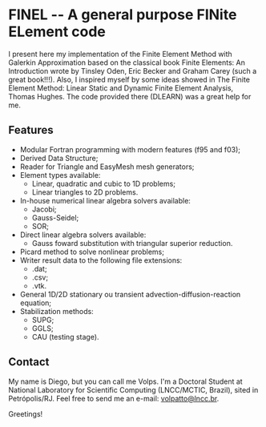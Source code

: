 # FINEL -- A general purpose FINite ELement code

I present here my implementation of the Finite Element Method with Galerkin Approximation based on the classical book Finite Elements: An Introduction wrote by Tinsley Oden, Eric Becker and Graham Carey (such a great book!!!). Also, I inspired myself by some ideas showed in The Finite Element Method: Linear Static and Dynamic Finite Element Analysis, Thomas Hughes. The code provided there (DLEARN) was a great help for me.

## Features

* Modular Fortran programming with modern features (f95 and f03);
* Derived Data Structure;
* Reader for Triangle and EasyMesh mesh generators;
* Element types available:
    * Linear, quadratic and cubic to 1D problems;
    * Linear triangles to 2D problems.
* In-house numerical linear algebra solvers available:
    * Jacobi;
    * Gauss-Seidel;
    * SOR;
* Direct linear algebra solvers available:
    * Gauss foward substitution with triangular superior reduction.
* Picard method to solve nonlinear problems;
* Writer result data to the following file extensions:
    * .dat;
    * .csv;
    * .vtk.
* General 1D/2D stationary ou transient advection-diffusion-reaction equation;
* Stabilization methods:
    * SUPG;
    * GGLS;
    * CAU (testing stage).

## Contact

My name is Diego, but you can call me Volps. I'm a Doctoral Student at National Laboratory for Scientific Computing (LNCC/MCTIC, Brazil), sited in Petrópolis/RJ. Feel free to send me an e-mail: volpatto@lncc.br.

Greetings!
